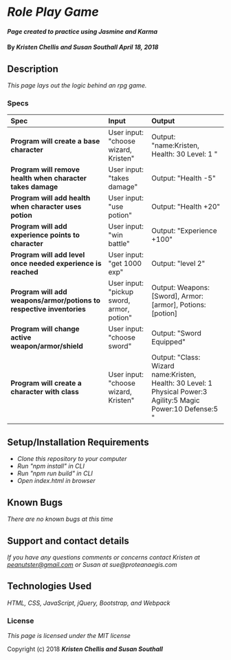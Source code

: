 # _Role Play Game_

#### _Page created to practice using Jasmine and Karma_

#### By _**Kristen Chellis and Susan Southall April 18, 2018**_

## Description

_This page lays out the logic behind an rpg game._

### Specs
| Spec | Input | Output |
| :-------------     | :------------- | :------------- |
| **Program will create a base character** | User input: "choose wizard, Kristen" | Output: "name:Kristen, Health: 30 Level: 1 " |
| **Program will remove health when character takes damage** | User input: "takes damage" | Output: "Health -5" |
| **Program will add health when character uses potion** | User input: "use potion" | Output: "Health +20" |
| **Program will add experience points to character** | User input: "win battle" | Output: "Experience +100" |
| **Program will add level once needed experience is reached** | User input: "get 1000 exp" | Output: "level 2" |
| **Program will add weapons/armor/potions to respective inventories** | User input: "pickup sword, armor, potion" | Output: Weapons:[Sword], Armor: [armor], Potions: [potion]  |
| **Program will change active weapon/armor/shield** | User input: "choose sword" | Output: "Sword Equipped" |
| **Program will create a character with class** | User input: "choose wizard, Kristen" | Output: "Class: Wizard name:Kristen, Health: 30 Level: 1 Physical Power:3 Agility:5 Magic Power:10 Defense:5 " |





## Setup/Installation Requirements

* _Clone this repository to your computer_
* _Run "npm install" in CLI_
* _Run "npm run build" in CLI_
* _Open index.html in browser_


## Known Bugs

_There are no known bugs at this time_

## Support and contact details

_If you have any questions comments or concerns contact Kristen at peanutster@gmail.com or Susan at sue@proteanaegis.com_

## Technologies Used

_HTML, CSS, JavaScript, jQuery, Bootstrap, and Webpack_

### License

*This page is licensed under the MIT license*

Copyright (c) 2018 **_Kristen Chellis and Susan Southall_**

